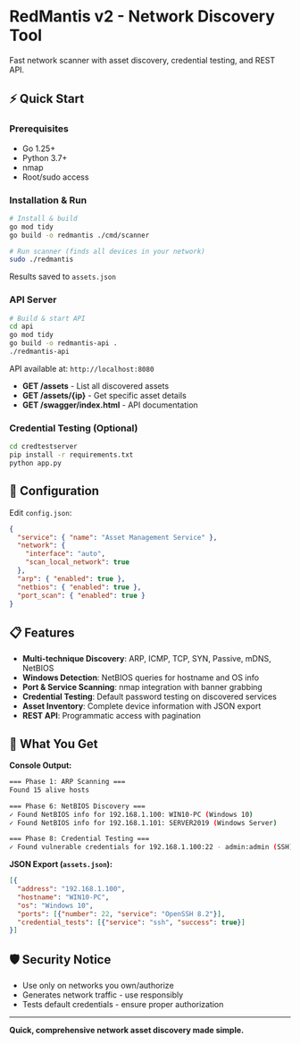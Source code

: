 # RedMantis v2 - Network Discovery Tool

Fast network scanner with asset discovery, credential testing, and REST API.

## ⚡ Quick Start

### Prerequisites
- Go 1.25+ 
- Python 3.7+ 
- nmap
- Root/sudo access

### Installation & Run
```bash
# Install & build
go mod tidy
go build -o redmantis ./cmd/scanner

# Run scanner (finds all devices in your network)
sudo ./redmantis
```

Results saved to `assets.json`

### API Server
```bash
# Build & start API
cd api
go mod tidy  
go build -o redmantis-api .
./redmantis-api
```

API available at: `http://localhost:8080`
- **GET /assets** - List all discovered assets
- **GET /assets/{ip}** - Get specific asset details
- **GET /swagger/index.html** - API documentation

### Credential Testing (Optional)
```bash
cd credtestserver
pip install -r requirements.txt
python app.py
```

## 🔧 Configuration

Edit `config.json`:
```json
{
  "service": { "name": "Asset Management Service" },
  "network": { 
    "interface": "auto",
    "scan_local_network": true 
  },
  "arp": { "enabled": true },
  "netbios": { "enabled": true },  
  "port_scan": { "enabled": true }
}
```

## 📋 Features

- **Multi-technique Discovery**: ARP, ICMP, TCP, SYN, Passive, mDNS, NetBIOS
- **Windows Detection**: NetBIOS queries for hostname and OS info
- **Port & Service Scanning**: nmap integration with banner grabbing  
- **Credential Testing**: Default password testing on discovered services
- **Asset Inventory**: Complete device information with JSON export
- **REST API**: Programmatic access with pagination

## 🎯 What You Get

**Console Output:**
```bash
=== Phase 1: ARP Scanning ===
Found 15 alive hosts

=== Phase 6: NetBIOS Discovery ===
✓ Found NetBIOS info for 192.168.1.100: WIN10-PC (Windows 10)
✓ Found NetBIOS info for 192.168.1.101: SERVER2019 (Windows Server)

=== Phase 8: Credential Testing ===
✓ Found vulnerable credentials for 192.168.1.100:22 - admin:admin (SSH)
```

**JSON Export (`assets.json`):**
```json
[{
  "address": "192.168.1.100",
  "hostname": "WIN10-PC", 
  "os": "Windows 10",
  "ports": [{"number": 22, "service": "OpenSSH 8.2"}],
  "credential_tests": [{"service": "ssh", "success": true}]
}]
```

## 🛡️ Security Notice

- Use only on networks you own/authorize
- Generates network traffic - use responsibly  
- Tests default credentials - ensure proper authorization

---

**Quick, comprehensive network asset discovery made simple.**

